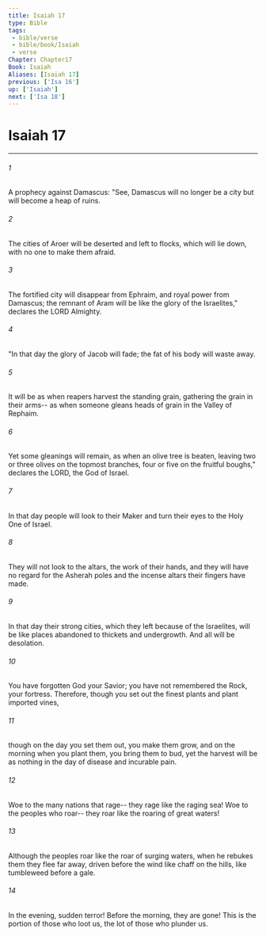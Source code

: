 ```yaml
---
title: Isaiah 17
type: Bible
tags:
 - bible/verse
 - bible/book/Isaiah
 - verse
Chapter: Chapter17
Book: Isaiah
Aliases: [Isaiah 17]
previous: ['Isa 16']
up: ['Isaiah']
next: ['Isa 18']
---
```

# Isaiah 17

***


###### 1 
A prophecy against Damascus: "See, Damascus will no longer be a city but will become a heap of ruins. 

###### 2 
The cities of Aroer will be deserted and left to flocks, which will lie down, with no one to make them afraid. 

###### 3 
The fortified city will disappear from Ephraim, and royal power from Damascus; the remnant of Aram will be like the glory of the Israelites," declares the LORD Almighty. 

###### 4 
"In that day the glory of Jacob will fade; the fat of his body will waste away. 

###### 5 
It will be as when reapers harvest the standing grain, gathering the grain in their arms-- as when someone gleans heads of grain in the Valley of Rephaim. 

###### 6 
Yet some gleanings will remain, as when an olive tree is beaten, leaving two or three olives on the topmost branches, four or five on the fruitful boughs," declares the LORD, the God of Israel. 

###### 7 
In that day people will look to their Maker and turn their eyes to the Holy One of Israel. 

###### 8 
They will not look to the altars, the work of their hands, and they will have no regard for the Asherah poles and the incense altars their fingers have made. 

###### 9 
In that day their strong cities, which they left because of the Israelites, will be like places abandoned to thickets and undergrowth. And all will be desolation. 

###### 10 
You have forgotten God your Savior; you have not remembered the Rock, your fortress. Therefore, though you set out the finest plants and plant imported vines, 

###### 11 
though on the day you set them out, you make them grow, and on the morning when you plant them, you bring them to bud, yet the harvest will be as nothing in the day of disease and incurable pain. 

###### 12 
Woe to the many nations that rage-- they rage like the raging sea! Woe to the peoples who roar-- they roar like the roaring of great waters! 

###### 13 
Although the peoples roar like the roar of surging waters, when he rebukes them they flee far away, driven before the wind like chaff on the hills, like tumbleweed before a gale. 

###### 14 
In the evening, sudden terror! Before the morning, they are gone! This is the portion of those who loot us, the lot of those who plunder us. 
